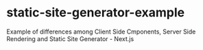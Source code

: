 # static-site-generator-example
Example of differences among Client Side Cmponents, Server Side Rendering and Static Site Generator - Next.js
